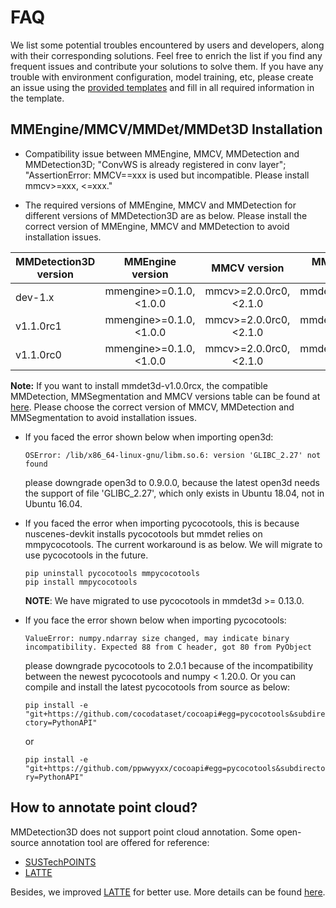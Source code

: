 # FAQ

We list some potential troubles encountered by users and developers, along with their corresponding solutions. Feel free to enrich the list if you find any frequent issues and contribute your solutions to solve them. If you have any trouble with environment configuration, model training, etc, please create an issue using the [provided templates](https://github.com/open-mmlab/mmdetection3d/blob/master/.github/ISSUE_TEMPLATE/error-report.md/) and fill in all required information in the template.

## MMEngine/MMCV/MMDet/MMDet3D Installation

- Compatibility issue between MMEngine, MMCV, MMDetection and MMDetection3D; "ConvWS is already registered in conv layer"; "AssertionError: MMCV==xxx is used but incompatible. Please install mmcv>=xxx, \<=xxx."

- The required versions of MMEngine, MMCV and MMDetection for different versions of MMDetection3D are as below. Please install the correct version of MMEngine, MMCV and MMDetection to avoid installation issues.

| MMDetection3D version |     MMEngine version     |      MMCV version       |   MMDetection version    |
| --------------------- | :----------------------: | :---------------------: | :----------------------: |
| dev-1.x               | mmengine>=0.1.0, \<1.0.0 | mmcv>=2.0.0rc0, \<2.1.0 | mmdet>=3.0.0rc0, \<3.1.0 |
| v1.1.0rc1             | mmengine>=0.1.0, \<1.0.0 | mmcv>=2.0.0rc0, \<2.1.0 | mmdet>=3.0.0rc0, \<3.1.0 |
| v1.1.0rc0             | mmengine>=0.1.0, \<1.0.0 | mmcv>=2.0.0rc0, \<2.1.0 | mmdet>=3.0.0rc0, \<3.1.0 |

**Note:** If you want to install mmdet3d-v1.0.0rcx, the compatible MMDetection, MMSegmentation and MMCV versions table can be found at [here](https://mmdetection3d.readthedocs.io/en/latest/faq.html#mmcv-mmdet-mmdet3d-installation). Please choose the correct version of MMCV, MMDetection and MMSegmentation to avoid installation issues.

- If you faced the error shown below when importing open3d:

  `OSError: /lib/x86_64-linux-gnu/libm.so.6: version 'GLIBC_2.27' not found`

  please downgrade open3d to 0.9.0.0, because the latest open3d needs the support of file 'GLIBC_2.27', which only exists in Ubuntu 18.04, not in Ubuntu 16.04.

- If you faced the error when importing pycocotools, this is because nuscenes-devkit installs pycocotools but mmdet relies on mmpycocotools. The current workaround is as below. We will migrate to use pycocotools in the future.

  ```shell
  pip uninstall pycocotools mmpycocotools
  pip install mmpycocotools
  ```

  **NOTE**: We have migrated to use pycocotools in mmdet3d >= 0.13.0.

- If you face the error shown below when importing pycocotools:

  `ValueError: numpy.ndarray size changed, may indicate binary incompatibility. Expected 88 from C header, got 80 from PyObject`

  please downgrade pycocotools to 2.0.1 because of the incompatibility between the newest pycocotools and numpy \< 1.20.0. Or you can compile and install the latest pycocotools from source as below:

  `pip install -e "git+https://github.com/cocodataset/cocoapi#egg=pycocotools&subdirectory=PythonAPI"`

  or

  `pip install -e "git+https://github.com/ppwwyyxx/cocoapi#egg=pycocotools&subdirectory=PythonAPI"`

## How to annotate point cloud?

MMDetection3D does not support point cloud annotation. Some open-source annotation tool are offered for reference:

- [SUSTechPOINTS](https://github.com/naurril/SUSTechPOINTS)
- [LATTE](https://github.com/bernwang/latte)

Besides, we improved [LATTE](https://github.com/bernwang/latte) for better use. More details can be found [here](https://arxiv.org/abs/2011.10174).
